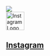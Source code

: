 <img src="https://capsule-render.vercel.app/api?type=wave&color=auto&height=300&section=header&text=capsule%20render&fontSize=90" />

<body>
  <div id="socials-container">
    <div class="display">
      <article>
        <a href="https://instagram.com">
          <img
            height="50"
            src="../assets/instagram-logo.png"
            alt="Instagram Logo"
            class="logo"
            />
          <div class="text-container">
            <h2>Instagram</h2>
          </div>
        <a/>   
      </article>
    </div>
  </div>
</body>

